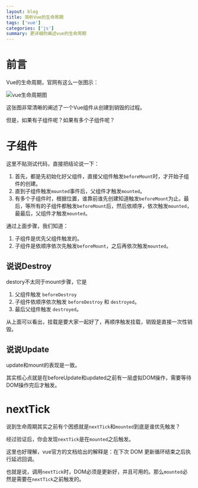 ```yaml
---
layout: blog
title: 简析Vue的生命周期
tags: ['vue']
categories: ['js']
summary: 更详细的阐述vue的生命周期
---
```


# 前言

Vue的生命周期，官网有这么一张图示：

![vue生命周期图](https://cn.vuejs.org/images/lifecycle.png)

这张图非常清晰的阐述了一个Vue组件从创建到销毁的过程。

但是，如果有子组件呢？如果有多个子组件呢？

# 子组件

这里不贴测试代码，直接把结论说一下：

1. 首先，都是先初始化好父组件，直接父组件触发`beforeMount`时，才开始子组件的创建。
2. 直到子组件触发`mounted`事件后，父组件才触发`mounted`。
3. 有多个子组件时，根据位置，谁靠前谁先创建知道触发`beforeMount`为止。最后，等所有的子组件都触发`beforeMount`后，然后依顺序，依次触发`mounted`，最最后，父组件才触发`mounted`。

通过上面步骤，我们知道：

1. 子组件是优先父组件触发的。
2. 子组件是依顺序依次先触发`beforeMount`，之后再依次触发`mounted`。

## 说说Destroy

destory不太同于mount步骤，它是

1. 父组件触发 `beforeDestroy`
2. 子组件依顺序依次触发 `beforeDestroy` 和 `destroyed`。
3. 最后父组件触发 `destroyed`。

从上面可以看出，挂载是要大家一起好了，再顺序触发挂载，销毁是直接一次性销毁。

## 说说Update

update和mount的表现是一致。

其实核心点就是在beforeUpdate和updated之前有一层虚拟DOM操作，需要等待DOM操作完后才触发。

# nextTick

说到生命周期其实之前有个困惑就是`nextTick`和`mounted`到底是谁优先触发？

经过验证后，你会发现`nextTick`是在`mounted`之后触发。

这里也好理解，vue官方的文档给出的解释是：在下次 DOM 更新循环结束之后执行延迟回调。

也就是说，调用`nextTick`时，DOM必须是更新好，并且可用的。那么`mounted`必然是需要在`nextTick`之前触发的。